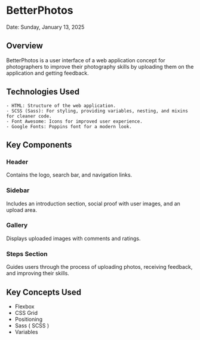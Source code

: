 # BetterPhotos

Date: Sunday, January 13, 2025

## Overview

BetterPhotos is a user interface of a web application concept for photographers to improve their photography skills by uploading them on the application and getting feedback.

## Technologies Used

    - HTML: Structure of the web application.
    - SCSS (Sass): For styling, providing variables, nesting, and mixins for cleaner code.
    - Font Awesome: Icons for improved user experience.
    - Google Fonts: Poppins font for a modern look.

## Key Components

### Header

Contains the logo, search bar, and navigation links.

### Sidebar

Includes an introduction section, social proof with user images, and an upload area.

### Gallery

Displays uploaded images with comments and ratings.

### Steps Section

Guides users through the process of uploading photos, receiving feedback, and improving their skills.

## Key Concepts Used

- Flexbox
- CSS Grid
- Positioning
- Sass ( SCSS )
- Variables
